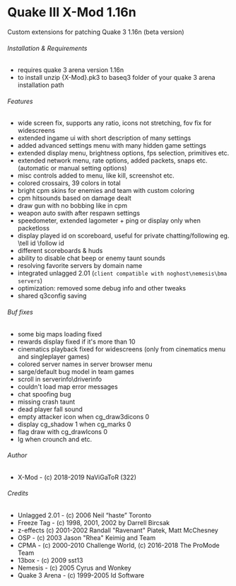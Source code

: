 # Quake III X-Mod 1.16n
Custom extensions for patching Quake 3 1.16n (beta version)

###### Installation & Requirements
- requires quake 3 arena version 1.16n
- to install unzip {X-Mod}.pk3 to baseq3 folder of your quake 3 arena installation path

###### Features
- wide screen fix, supports any ratio, icons not stretching, fov fix for widescreens
- extended ingame ui with short description of many settings
- added advanced settings menu with many hidden game settings
- extended display menu, brightness options, fps selection, primitives etc.
- extended network menu, rate options, added packets, snaps etc. (automatic or manual setting options)
- misc controls added to menu, like kill, screenshot etc.
- colored crossairs, 39 colors in total
- bright cpm skins for enemies and team with custom coloring
- cpm hitsounds based on damage dealt
- draw gun with no bobbing like in cpm
- weapon auto swith after respawn settings
- speedometer, extended lagometer + ping or display only when packetloss
- display played id on scoreboard, useful for private chatting/following eg. \tell id \follow id
- different scoreboards & huds
- ability to disable chat beep or enemy taunt sounds
- resolving favorite servers by domain name
- integrated unlagged 2.01 (`client compatible with noghost\nemesis\bma servers`)
- optimization: removed some debug info and other tweaks
- shared q3config saving

###### Buf fixes
- some big maps loading fixed
- rewards display fixed if it's more than 10
- cinematics playback fixed for widescreens (only from cinematics menu and singleplayer games)
- colored server names in server browser menu
- sarge/default bug model in team games
- scroll in serverinfo\driverinfo
- couldn't load map error messages
- chat spoofing bug
- missing crash taunt
- dead player fall sound
- empty attacker icon when cg_draw3dicons 0
- display cg_shadow 1 when cg_marks 0
- flag draw with cg_drawIcons 0
- lg when crounch and etc.

###### Author
- X-Mod - (c) 2018-2019 NaViGaToR (322)

###### Credits
- Unlagged 2.01 - (c) 2006 Neil “haste” Toronto
- Freeze Tag - (с) 1998, 2001, 2002 by Darrell Bircsak
- z-effects (c) 2001-2002 Randall "Ravenant" Piatek, Matt McChesney
- OSP - (c) 2003 Jason "Rhea" Keimig and Team
- CPMA - (c) 2000-2010 Challenge World, (c) 2016-2018 The ProMode Team
- 13box - (c) 2009 sst13
- Nemesis - (c) 2005 Cyrus and Wonkey
- Quake 3 Arena - (c) 1999-2005 Id Software
